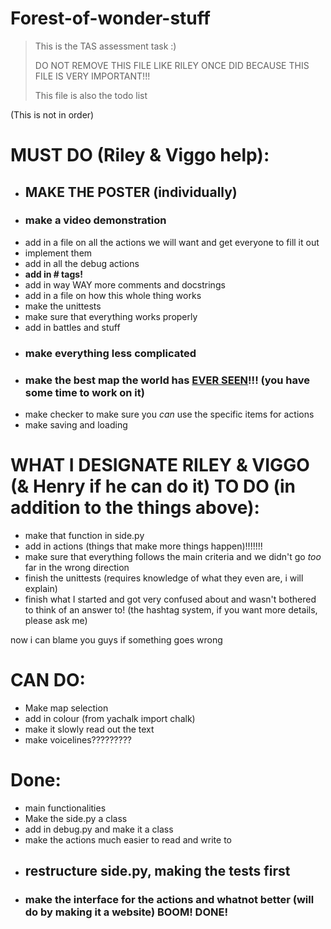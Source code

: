 # Forest-of-wonder-stuff
> This is the TAS assessment task :)
> 
> DO NOT REMOVE THIS FILE LIKE RILEY ONCE DID BECAUSE THIS FILE IS VERY IMPORTANT!!!
> 
> This file is also the todo list

(This is not in order)
# MUST DO (Riley & Viggo help):
 - ## **MAKE THE POSTER** (individually)
 - ### **make a video demonstration**
 - add in a file on all the actions we will want and get everyone to fill it out 
 - implement them
 - add in all the debug actions
 - **add in # tags!**
 - add in way WAY more comments and docstrings
 - add in a file on how this whole thing works
 - make the unittests
 - make sure that everything works properly
 - add in battles and stuff
 - ### **make everything less complicated**
 - ### make the best map the world has <u>**EVER SEEN**</u>!!! (you have some time to work on it)
 - make checker to make sure you *can* use the specific items for actions
 - make saving and loading

# WHAT I DESIGNATE RILEY & VIGGO (& Henry if he can do it) TO DO (in addition to the things above):
 - make that function in side.py
 - add in actions (things that make more things happen)!!!!!!!
 - make sure that everything follows the main criteria and we didn't go *too* far in the wrong direction
 - finish the unittests (requires knowledge of what they even are, i will explain)
 - finish what I started and got very confused about and wasn't bothered to think of an answer to! (the hashtag system, if you want more details, please ask me)

now i can blame you guys if something goes wrong

# CAN DO:
 - Make map selection
 - add in colour (from yachalk import chalk)
 - make it slowly read out the text
 - make voicelines?????????

# Done:
 - main functionalities
 - Make the side.py a class
 - add in debug.py and make it a class
 - make the actions much easier to read and write to
 - ## **restructure side.py, making the tests first**
 - ### **make the interface for the actions and whatnot better** (will do by making it a website) BOOM! DONE!